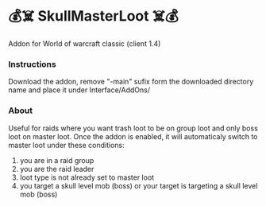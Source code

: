 # 💰☠️ SkullMasterLoot ☠️💰
Addon for World of warcraft classic (client 1.4) 

### Instructions
Download the addon, remove "-main" sufix form the downloaded directory name and place it under Interface/AddOns/

### About
Useful for raids where you want trash loot to be on group loot and only boss loot on master loot. Once the addon is enabled, it will automaticaly switch to master loot under these conditions:
1. you are in a raid group
2. you are the raid leader
3. loot type is not already set to master loot
4. you target a skull level mob (boss) or your target is targeting a skull level mob (boss)
